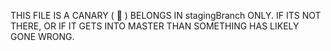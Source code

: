 THIS FILE IS A CANARY ( :hatched_chick: ) BELONGS IN stagingBranch ONLY. IF ITS NOT THERE, OR IF IT GETS INTO MASTER THAN SOMETHING HAS LIKELY GONE WRONG.
